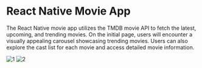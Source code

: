 # React Native Movie App
The React Native movie app utilizes the TMDB movie API to fetch the latest, upcoming, and trending movies. On the initial page, users will encounter a visually appealing carousel showcasing trending movies. Users can also explore the cast list for each movie and access detailed movie information.


![1](https://github.com/syket-git/react-native-movie-app/assets/39830305/de44f9c9-d544-4e0a-8f9d-2451593362d2)
![2](https://github.com/syket-git/react-native-movie-app/assets/39830305/67701ca3-258f-4327-a1ed-4f821c7e1ce4)

